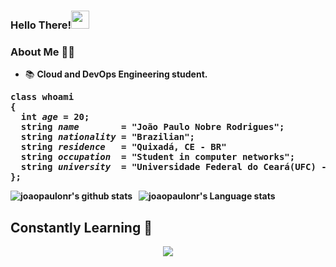 ### Hello There!<img src="https://github.com/TheDudeThatCode/TheDudeThatCode/blob/master/Assets/Hi.gif" width="29px">
### About Me 👨‍💻 
* 📚 <b>Cloud and DevOps Engineering student.
<pre>
class whoami
{
  <strong>int</strong> <i>age</i> = 20;
  <strong>string</strong> <i>name</i>        = "João Paulo Nobre Rodrigues";
  <strong>string</strong> <i>nationality</i> = "Brazilian";
  <strong>string</strong> <i>residence</i>   = "Quixadá, CE - BR"
  <strong>string</strong> <i>occupation</i>  = "Student in computer networks"; 
  <strong>string</strong> <i>university</i>  = "Universidade Federal do Ceará(UFC) - Campus Quixadá";
};
</pre>
![joaopaulonr's github stats](https://github-readme-stats.vercel.app/api?username=joaopaulonr&show_icons=true&hide_border=true)&nbsp;&nbsp;
![joaopaulonr's Language stats](https://github-readme-stats-eight-theta.vercel.app/api/top-langs/?username=joaopaulonr&layout=compact&langs_count=8&hide_border=true)
<br />
## Constantly Learning 🚀
<p align="center">
  <a href="https://skillicons.dev">
    <img src="https://skillicons.dev/icons?i=cpp,nodejs,git,aws,docker,kubernetes,prometheus,grafana,jenkins,linux,bash,vscode" />
  </a>
</p>


